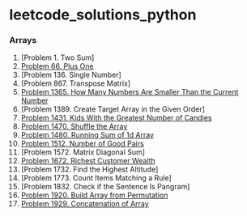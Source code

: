 # leetcode_solutions_python

### Arrays

1. [Problem 1. Two Sum]
2. [Problem 66. Plus One](https://leetcode.com/problems/plus-one/solutions/3679900/python-code/)
3. [Problem 136. Single Number]
4. [Problem 867. Transpose Matrix]
5. [Problem 1365. How Many Numbers Are Smaller Than the Current Number](https://leetcode.com/problems/how-many-numbers-are-smaller-than-the-current-number/solutions/3675363/python-code/)
6. [Problem 1389. Create Target Array in the Given Order]
7. [Problem 1431. Kids With the Greatest Number of Candies](https://leetcode.com/problems/kids-with-the-greatest-number-of-candies/solutions/3675331/python-code/)
8. [Problem 1470. Shuffle the Array](https://leetcode.com/problems/shuffle-the-array/solutions/3675326/python-code/)
9. [Problem 1480. Running Sum of 1d Array](https://leetcode.com/problems/running-sum-of-1d-array/solutions/3673675/pyhton-code/)
10. [Problem 1512. Number of Good Pairs](https://leetcode.com/problems/number-of-good-pairs/solutions/3675338/python-code/)
11. [Problem 1572. Matrix Diagonal Sum]
12. [Problem 1672. Richest Customer Wealth](https://leetcode.com/problems/richest-customer-wealth/solutions/3675316/python-code/)
13. [Problem 1732. Find the Highest Altitude]
14. [Problem 1773. Count Items Matching a Rule]
15. [Problem 1832. Check if the Sentence Is Pangram]
16. [Problem 1920. Build Array from Permutation](https://leetcode.com/problems/build-array-from-permutation/solutions/3673626/python-code/)
17. [Problem 1929. Concatenation of Array](https://leetcode.com/problems/concatenation-of-array/solutions/3673640/python-code-with-simple-addittion/)  
